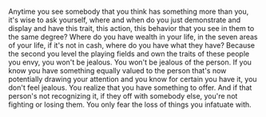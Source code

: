  Anytime you see somebody that you think has something more than you, it's wise to ask yourself, where and when do you just demonstrate and display and have this trait, this action, this behavior that you see in them to the same degree? Where do you have wealth in your life, in the seven areas of your life, if it's not in cash, where do you have what they have? Because the second you level the playing fields and own the traits of these people you envy, you won't be jealous. You won't be jealous of the person. If you know you have something equally valued to the person that's now potentially drawing your attention and you know for certain you have it, you don't feel jealous. You realize that you have something to offer. And if that person's not recognizing it, if they off with somebody else, you're not fighting or losing them. You only fear the loss of things you infatuate with.
